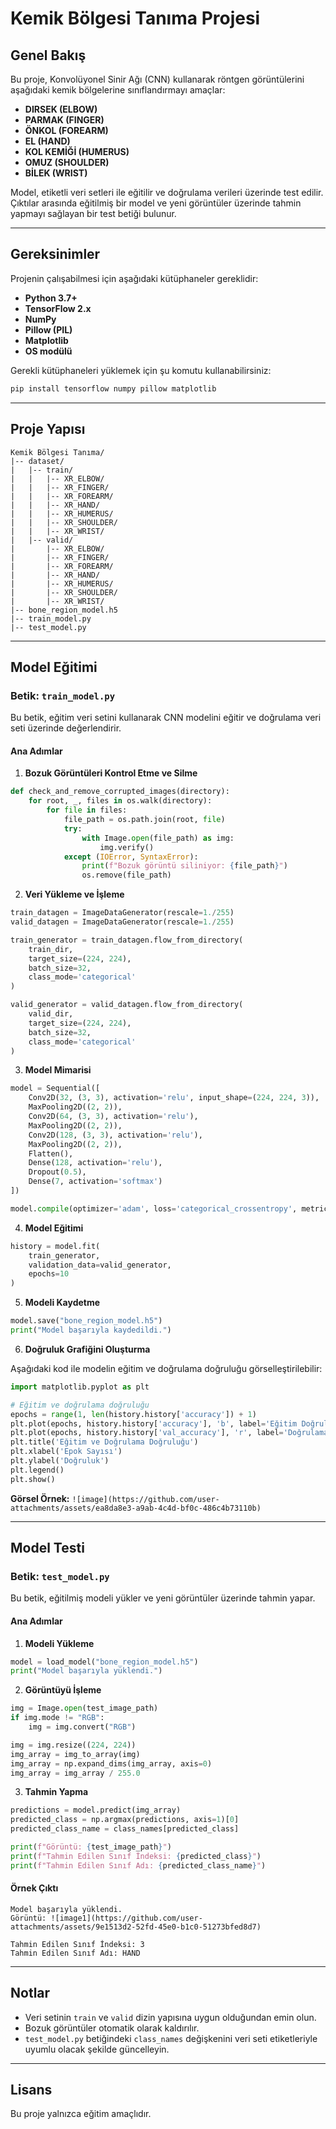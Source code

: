 # Kemik Bölgesi Tanıma Projesi

## Genel Bakış

Bu proje, Konvolüyonel Sinir Ağı (CNN) kullanarak röntgen görüntülerini aşağıdaki kemik bölgelerine sınıflandırmayı amaçlar:

- **DIRSEK (ELBOW)**
- **PARMAK (FINGER)**
- **ÖNKOL (FOREARM)**
- **EL (HAND)**
- **KOL KEMİĞİ (HUMERUS)**
- **OMUZ (SHOULDER)**
- **BİLEK (WRIST)**

Model, etiketli veri setleri ile eğitilir ve doğrulama verileri üzerinde test edilir. Çıktılar arasında eğitilmiş bir model ve yeni görüntüler üzerinde tahmin yapmayı sağlayan bir test betiği bulunur.

---

## Gereksinimler

Projenin çalışabilmesi için aşağıdaki kütüphaneler gereklidir:

- **Python 3.7+**
- **TensorFlow 2.x**
- **NumPy**
- **Pillow (PIL)**
- **Matplotlib**
- **OS modülü**

Gerekli kütüphaneleri yüklemek için şu komutu kullanabilirsiniz:

```bash
pip install tensorflow numpy pillow matplotlib
```

---

## Proje Yapısı

```plaintext
Kemik Bölgesi Tanıma/
|-- dataset/
|   |-- train/
|   |   |-- XR_ELBOW/
|   |   |-- XR_FINGER/
|   |   |-- XR_FOREARM/
|   |   |-- XR_HAND/
|   |   |-- XR_HUMERUS/
|   |   |-- XR_SHOULDER/
|   |   |-- XR_WRIST/
|   |-- valid/
|       |-- XR_ELBOW/
|       |-- XR_FINGER/
|       |-- XR_FOREARM/
|       |-- XR_HAND/
|       |-- XR_HUMERUS/
|       |-- XR_SHOULDER/
|       |-- XR_WRIST/
|-- bone_region_model.h5
|-- train_model.py
|-- test_model.py
```

---

## Model Eğitimi

### Betik: `train_model.py`

Bu betik, eğitim veri setini kullanarak CNN modelini eğitir ve doğrulama veri seti üzerinde değerlendirir.

#### Ana Adımlar

1. **Bozuk Görüntüleri Kontrol Etme ve Silme**

```python
def check_and_remove_corrupted_images(directory):
    for root, _, files in os.walk(directory):
        for file in files:
            file_path = os.path.join(root, file)
            try:
                with Image.open(file_path) as img:
                    img.verify()
            except (IOError, SyntaxError):
                print(f"Bozuk görüntü siliniyor: {file_path}")
                os.remove(file_path)
```

2. **Veri Yükleme ve İşleme**

```python
train_datagen = ImageDataGenerator(rescale=1./255)
valid_datagen = ImageDataGenerator(rescale=1./255)

train_generator = train_datagen.flow_from_directory(
    train_dir,
    target_size=(224, 224),
    batch_size=32,
    class_mode='categorical'
)

valid_generator = valid_datagen.flow_from_directory(
    valid_dir,
    target_size=(224, 224),
    batch_size=32,
    class_mode='categorical'
)
```

3. **Model Mimarisi**

```python
model = Sequential([
    Conv2D(32, (3, 3), activation='relu', input_shape=(224, 224, 3)),
    MaxPooling2D((2, 2)),
    Conv2D(64, (3, 3), activation='relu'),
    MaxPooling2D((2, 2)),
    Conv2D(128, (3, 3), activation='relu'),
    MaxPooling2D((2, 2)),
    Flatten(),
    Dense(128, activation='relu'),
    Dropout(0.5),
    Dense(7, activation='softmax')
])

model.compile(optimizer='adam', loss='categorical_crossentropy', metrics=['accuracy'])
```

4. **Model Eğitimi**

```python
history = model.fit(
    train_generator,
    validation_data=valid_generator,
    epochs=10
)
```

5. **Modeli Kaydetme**

```python
model.save("bone_region_model.h5")
print("Model başarıyla kaydedildi.")
```

6. **Doğruluk Grafiğini Oluşturma**

Aşağıdaki kod ile modelin eğitim ve doğrulama doğruluğu görselleştirilebilir:

```python
import matplotlib.pyplot as plt

# Eğitim ve doğrulama doğruluğu
epochs = range(1, len(history.history['accuracy']) + 1)
plt.plot(epochs, history.history['accuracy'], 'b', label='Eğitim Doğruluğu')
plt.plot(epochs, history.history['val_accuracy'], 'r', label='Doğrulama Doğruluğu')
plt.title('Eğitim ve Doğrulama Doğruluğu')
plt.xlabel('Epok Sayısı')
plt.ylabel('Doğruluk')
plt.legend()
plt.show()
```

**Görsel Örnek:** `![image](https://github.com/user-attachments/assets/ea8da8e3-a9ab-4c4d-bf0c-486c4b73110b)
`

---

## Model Testi

### Betik: `test_model.py`

Bu betik, eğitilmiş modeli yükler ve yeni görüntüler üzerinde tahmin yapar.

#### Ana Adımlar

1. **Modeli Yükleme**

```python
model = load_model("bone_region_model.h5")
print("Model başarıyla yüklendi.")
```

2. **Görüntüyü İşleme**

```python
img = Image.open(test_image_path)
if img.mode != "RGB":
    img = img.convert("RGB")

img = img.resize((224, 224))
img_array = img_to_array(img)
img_array = np.expand_dims(img_array, axis=0)
img_array = img_array / 255.0
```

3. **Tahmin Yapma**

```python
predictions = model.predict(img_array)
predicted_class = np.argmax(predictions, axis=1)[0]
predicted_class_name = class_names[predicted_class]

print(f"Görüntü: {test_image_path}")
print(f"Tahmin Edilen Sınıf İndeksi: {predicted_class}")
print(f"Tahmin Edilen Sınıf Adı: {predicted_class_name}")
```

#### Örnek Çıktı

```plaintext
Model başarıyla yüklendi.
Görüntü: ![image1](https://github.com/user-attachments/assets/9e1513d2-52fd-45e0-b1c0-51273bfed8d7)

Tahmin Edilen Sınıf İndeksi: 3
Tahmin Edilen Sınıf Adı: HAND
```

---

## Notlar

- Veri setinin `train` ve `valid` dizin yapısına uygun olduğundan emin olun.
- Bozuk görüntüler otomatik olarak kaldırılır.
- `test_model.py` betiğindeki `class_names` değişkenini veri seti etiketleriyle uyumlu olacak şekilde güncelleyin.

---

## Lisans

Bu proje yalnızca eğitim amaçlıdır.

